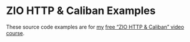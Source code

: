 # ZIO HTTP & Caliban Examples

These source code examples are for
[my](https://alvinalexander.com)
[free “ZIO HTTP & Caliban” video course](https://www.learnscala.dev).


